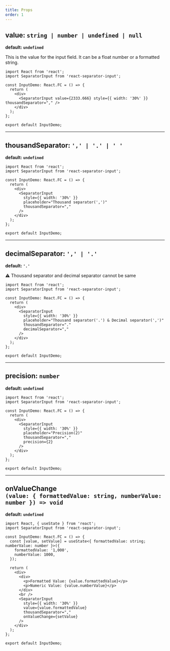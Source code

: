 ```yaml
---
title: Props
order: 1
---
```


## value: `string | number | undefined | null`

**default: `undefined`**

This is the value for the input field. It can be a float number or a formatted string. <br />

```tsx
import React from 'react';
import SeparatorInput from 'react-separator-input';

const InputDemo: React.FC = () => {
  return (
    <div>
      <SeparatorInput value={2333.666} style={{ width: '30%' }} thousandSeparator="," />
    </div>
  );
};

export default InputDemo;
```

---

## thousandSeparator: `',' | '.' | ' '`

**default: `undefined`**

```tsx
import React from 'react';
import SeparatorInput from 'react-separator-input';

const InputDemo: React.FC = () => {
  return (
    <div>
      <SeparatorInput
        style={{ width: '30%' }}
        placeholder="Thousand separator(',')"
        thousandSeparator=","
      />
    </div>
  );
};

export default InputDemo;
```

---

## decimalSeparator: `',' | '.'`

**default: `'.'`**

⚠️ Thousand separator and decimal separator cannot be same

```tsx
import React from 'react';
import SeparatorInput from 'react-separator-input';

const InputDemo: React.FC = () => {
  return (
    <div>
      <SeparatorInput
        style={{ width: '30%' }}
        placeholder="Thousand separator('.') & Decimal separator(',')"
        thousandSeparator="."
        decimalSeparator=","
      />
    </div>
  );
};

export default InputDemo;
```

---

## precision: `number`

**default: `undefined`**

```tsx
import React from 'react';
import SeparatorInput from 'react-separator-input';

const InputDemo: React.FC = () => {
  return (
    <div>
      <SeparatorInput
        style={{ width: '30%' }}
        placeholder="Precision(2)"
        thousandSeparator=","
        precision={2}
      />
    </div>
  );
};

export default InputDemo;
```

---

## onValueChange<br/>`(value: { formattedValue: string, numberValue: number }) => void`

**default: `undefined`**

```tsx
import React, { useState } from 'react';
import SeparatorInput from 'react-separator-input';

const InputDemo: React.FC = () => {
  const [value, setValue] = useState<{ formattedValue: string; numberValue: number }>({
    formattedValue: '1,000',
    numberValue: 1000,
  });

  return (
    <div>
      <div>
        <p>Formatted Value: {value.formattedValue}</p>
        <p>Numeric Value: {value.numberValue}</p>
      </div>
      <br />
      <SeparatorInput
        style={{ width: '30%' }}
        value={value.formattedValue}
        thousandSeparator=","
        onValueChange={setValue}
      />
    </div>
  );
};

export default InputDemo;
```
